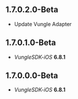 ## 1.7.0.2.0-Beta

- Update Vungle Adapter

## 1.7.0.1.0-Beta

- *VungleSDK-iOS* **6.8.1**

## 1.7.0.0.0-Beta

- *VungleSDK-iOS* **6.8.1**

